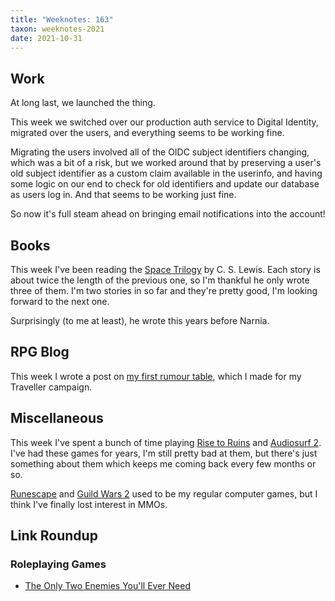 ```yaml
---
title: "Weeknotes: 163"
taxon: weeknotes-2021
date: 2021-10-31
---
```


## Work

At long last, we launched the thing.

This week we switched over our production auth service to Digital
Identity, migrated over the users, and everything seems to be working
fine.

Migrating the users involved all of the OIDC subject identifiers
changing, which was a bit of a risk, but we worked around that by
preserving a user's old subject identifier as a custom claim available
in the userinfo, and having some logic on our end to check for old
identifiers and update our database as users log in.  And that seems
to be working just fine.

So now it's full steam ahead on bringing email notifications into the
account!


## Books

This week I've been reading the [Space Trilogy][] by C. S. Lewis.
Each story is about twice the length of the previous one, so I'm
thankful he only wrote three of them.  I'm two stories in so far and
they're pretty good, I'm looking forward to the next one.

Surprisingly (to me at least), he wrote this years before Narnia.

[Space Trilogy]: https://en.wikipedia.org/wiki/The_Space_Trilogy


## RPG Blog

This week I wrote a post on [my first rumour table][], which I made
for my Traveller campaign.

[my first rumour table]: https://www.lookwhattheshoggothdraggedin.com/post/my-first-rumour-table.html


## Miscellaneous

This week I've spent a bunch of time playing [Rise to Ruins][] and
[Audiosurf 2][].  I've had these games for years, I'm still pretty bad
at them, but there's just something about them which keeps me coming
back every few months or so.

[Runescape][] and [Guild Wars 2][] used to be my regular computer
games, but I think I've finally lost interest in MMOs.

[Rise to Ruins]: https://store.steampowered.com/app/328080/Rise_to_Ruins/
[Audiosurf 2]: https://store.steampowered.com/app/235800/Audiosurf_2/
[Runescape]: https://play.runescape.com/
[Guild Wars 2]: https://www.guildwars2.com/en-gb/


## Link Roundup

### Roleplaying Games

- [The Only Two Enemies You'll Ever Need](https://knightattheopera.blogspot.com/2021/09/the-only-two-enemies-youll-ever-need.html)
